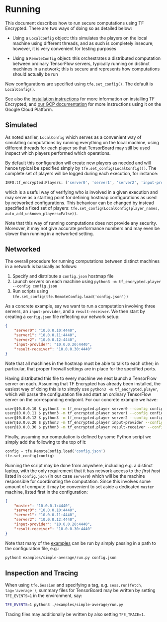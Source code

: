 # Running

This document describes how to run secure computations using TF Encrypted. There are two ways of doing so as detailed below:

- Using a `LocalConfig` object: this simulates the players on the local machine using different threads, and as such is completely insecure; however, it is very convenient for testing purposes

- Using a `RemoteConfig` object: this orchestrates a distributed computation between ordinary TensorFlow servers, typically running on distinct machines in a network; this is secure and represents how computations should actually be run

New configurations are specified using `tfe.set_config()`. The default is `LocalConfig()`.

See also the [installation instructions](/docs/INSTALL.md) for more information on installing TF Encrypted, and [our GCP documentation](/tools/gcp/) for more instructions using it on the Google Cloud Platform.

## Simulated

As noted earlier, `LocalConfig` which serves as a convenient way of simulating computations by running everything on the local machine, using different threads for each player so that TensorBoard may still be used inspect which players performed which operations.

By default this configuration will create new players as needed and will hence typical be specified simply by `tfe.set_config(LocalConfig())`. The complete set of players will be logged during each execution, for instance:

```sh
INFO:tf_encrypted:Players: ['server0', 'server1', 'server2', 'input-provider', 'result-receiver']
```

which is a useful way of verifying who is involved in a given execution and may serve as a starting point for defining hostmap configurations as used by networked configurations. This behaviour can be changed by instead specified a fixed set of players: `tfe.set_config(LocalConfig(player_names, auto_add_unknown_players=False))`.

Note that this way of running computations does not provide any security. Moreover, it may not give accurate performance numbers and may even be slower than running in a networked setting.

## Networked

The overall procedure for running computations between distinct machines in a network is basically as follows:

1. Specify and distribute a `config.json` hostmap file
2. Launch servers on each machine using `python3 -m tf_encrypted.player --config config.json`
3. Run scripts using `tfe.set_config(tfe.RemoteConfig.load('config.json'))`

As a concrete example, say we want to run a computation involving three servers, an `input-provider`, and a `result-receiver`. We then start by creating a `config.json` file reflecting our network setup:

```json
{
    "server0": "10.0.0.10:4440",
    "server1": "10.0.0.11:4440",
    "server2": "10.0.0.12:4440",
    "input-provider": "10.0.0.20:4440",
    "result-receiver": "10.0.0.30:4440"
}
```

Note that all machines in the hostmap must be able to talk to each other; in particular, that proper firewall settings are in place for the specified ports.

Having distributed this file to every machine we next launch a TensorFlow server on each. Assuming that TF Encrypted has already been installed, the easiest way of doing this is to simply use `python3 -m tf_encrypted.player`, which will parse the configuration file and start an ordinary TensorFlow server on the corresponding endpoint. For our concrete example we have:

```sh
user@10.0.0.10 $ python3 -m tf_encrypted.player server0 --config config.json
user@10.0.0.11 $ python3 -m tf_encrypted.player server1 --config config.json
user@10.0.0.12 $ python3 -m tf_encrypted.player server2 --config config.json
user@10.0.0.20 $ python3 -m tf_encrypted.player input-provider --config config.json
user@10.0.0.30 $ python3 -m tf_encrypted.player result-receiver --config config.json
```

Finally, assuming our computation is defined by some Python script we simply add the following to the top of it:

```python
config = tfe.RemoteConfig.load('config.json')
tfe.set_config(config)
```

Running the script may be done from anywhere, including e.g. a distinct laptop, with the only requirement that it has network access to the *first host* listed in `config.json` (in our case `server0`) which will be the machine responsible for coordinating the computation. Since this involves some amount of compute it may be convenient to set aside a dedicated `master` machine, listed first in the configuration:

```json
{
    "master": "10.0.0.1:4440",
    "server0": "10.0.0.10:4440",
    "server1": "10.0.0.11:4440",
    "server2": "10.0.0.12:4440",
    "input-provider": "10.0.0.20:4440",
    "result-receiver": "10.0.0.30:4440"
}
```

Note that many of the [examples](/examples/) can be run by simply passing in a path to the configuration file, e.g.:

```sh
python3 examples/simple-average/run.py config.json
```

## Inspection and Tracing

When using `tfe.Session` and specifying a tag, e.g. `sess.run(fetch, tag='average')`, summary files for TensorBoard may be written by setting `TFE_EVENTS=1` in the environment, say:

```sh
TFE_EVENTS=1 python3 ./examples/simple-average/run.py
```

Tracing files may additionally be written by also setting `TFE_TRACE=1`.
